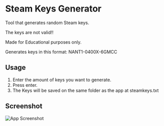 # Steam Keys Generator

Tool that generates random Steam keys.

The keys are not valid!!

Made for Educational purposes only.

Generates keys in this format: NANT1-0400X-6GMCC

## Usage

1. Enter the amount of keys you want to generate.
2. Press enter.
3. The Keys will be saved on the same folder as the app at steamkeys.txt

## Screenshot

![App Screenshot](https://imgur.com/eCxFe7W.jpeg)

